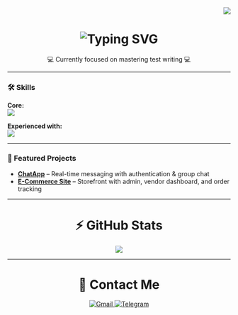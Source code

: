 <div align="right">
  <a href="https://visitorbadge.io/status?path=Swap1019">
    <img src="https://api.visitorbadge.io/api/visitors?path=Swap1019&label=Views&labelColor=%23f47373&countColor=%2337d67a&style=plastic&labelStyle=upper" />
  </a>
</div>

<h1 align="center">
  <img src="https://readme-typing-svg.herokuapp.com?font=Fugaz+One&size=28&pause=1000&color=F0F70B&center=true&vCenter=true&width=500&lines=Aspiring+Full-Stack+Developer;Hi%2C+I'm+Kian+%F0%9F%91%8B" alt="Typing SVG" />
</h1>

<div align="center">
  💻 Currently focused on mastering test writing 💻
</div>

---

### 🛠 Skills
**Core:**  
<img src="https://skillicons.dev/icons?i=python,javascript" />

**Experienced with:**  
<img src="https://skillicons.dev/icons?i=mysql,redis,django,react,git,bootstrap" />

---

### 📌 Featured Projects
- [**ChatApp**](https://github.com/Swap1019/ChatApp-BackEnd) – Real-time messaging with authentication & group chat  
- [**E-Commerce Site**](https://github.com/Swap1019/E-commerce-with-django) – Storefront with admin, vendor dashboard, and order tracking  

---

<div align="center">
  <h1>⚡ GitHub Stats</h1>
  <img src="https://stats.dooboo.io/api/github-stats-advanced?login=Swap1019" />
</div>

---

<div align="center">
  <h1>📱 Contact Me</h1>
  <a href="mailto:kianjafari660@gmail.com">
    <img alt="Gmail" src="https://img.shields.io/badge/Gmail-D14836?style=for-the-badge&logo=gmail&logoColor=white" />
  </a>
  <a href="https://t.me/Swap1019" target="_blank">
    <img alt="Telegram" src="https://img.shields.io/badge/Telegram-2CA5E0?style=for-the-badge&logo=telegram&logoColor=white" />
  </a>
</div>
